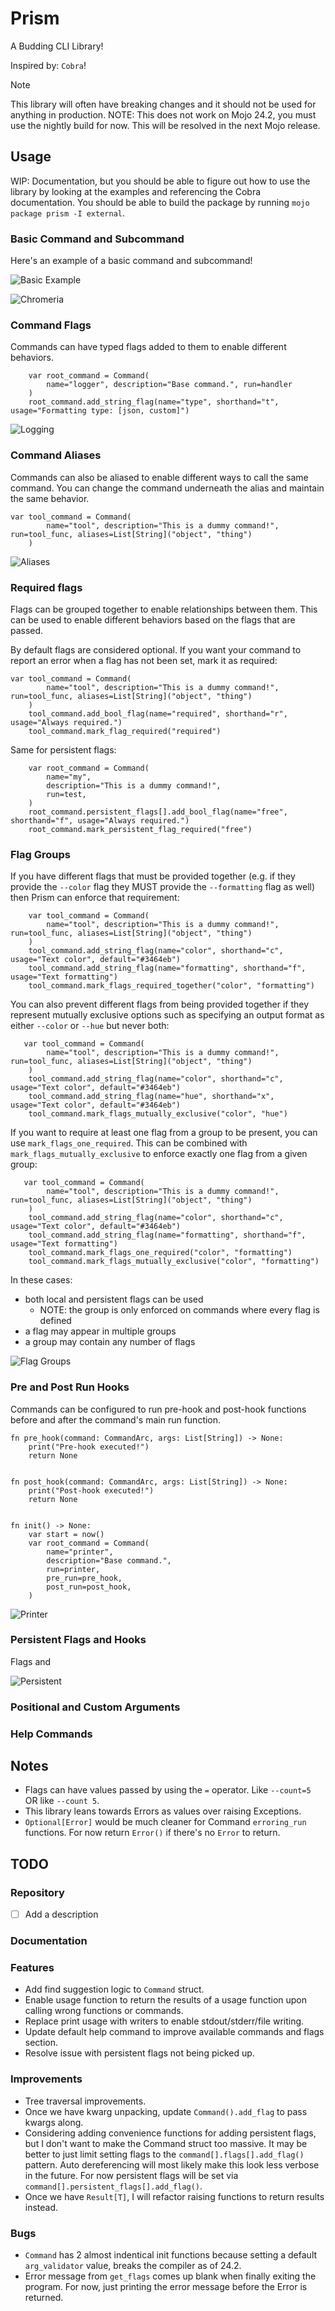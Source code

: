# Prism

A Budding CLI Library!

Inspired by: `Cobra`!

> [!NOTE]
> This library will often have breaking changes and it should not be used for anything in production.
NOTE: This does not work on Mojo 24.2, you must use the nightly build for now. This will be resolved in the next Mojo release.

## Usage

WIP: Documentation, but you should be able to figure out how to use the library by looking at the examples and referencing the Cobra documentation. You should be able to build the package by running `mojo package prism -I external`.

### Basic Command and Subcommand

Here's an example of a basic command and subcommand!

![Basic Example](https://github.com/thatstoasty/prism/blob/feature/documentation/demos/images/chromeria.png)

![Chromeria](https://github.com/thatstoasty/prism/blob/feature/documentation/demos/tapes/hello-chromeria.gif)

### Command Flags

Commands can have typed flags added to them to enable different behaviors.

```mojo
    var root_command = Command(
        name="logger", description="Base command.", run=handler
    )
    root_command.add_string_flag(name="type", shorthand="t", usage="Formatting type: [json, custom]")
```

![Logging](https://github.com/thatstoasty/prism/blob/feature/documentation/demos/tapes/logging.gif)

### Command Aliases

Commands can also be aliased to enable different ways to call the same command. You can change the command underneath the alias and maintain the same behavior.

```mojo
var tool_command = Command(
        name="tool", description="This is a dummy command!", run=tool_func, aliases=List[String]("object", "thing")
    )
```

![Aliases](https://github.com/thatstoasty/prism/blob/feature/documentation/demos/tapes/aliases.gif)

### Required flags

Flags can be grouped together to enable relationships between them. This can be used to enable different behaviors based on the flags that are passed.

By default flags are considered optional. If you want your command to report an error when a flag has not been set, mark it as required:

```mojo
var tool_command = Command(
        name="tool", description="This is a dummy command!", run=tool_func, aliases=List[String]("object", "thing")
    )
    tool_command.add_bool_flag(name="required", shorthand="r", usage="Always required.")
    tool_command.mark_flag_required("required")
```

Same for persistent flags:

```mojo
    var root_command = Command(
        name="my",
        description="This is a dummy command!",
        run=test,
    )
    root_command.persistent_flags[].add_bool_flag(name="free", shorthand="f", usage="Always required.")
    root_command.mark_persistent_flag_required("free")
```

### Flag Groups

If you have different flags that must be provided together (e.g. if they provide the `--color` flag they MUST provide the `--formatting` flag as well) then Prism can enforce that requirement:

```mojo
    var tool_command = Command(
        name="tool", description="This is a dummy command!", run=tool_func, aliases=List[String]("object", "thing")
    )
    tool_command.add_string_flag(name="color", shorthand="c", usage="Text color", default="#3464eb")
    tool_command.add_string_flag(name="formatting", shorthand="f", usage="Text formatting")
    tool_command.mark_flags_required_together("color", "formatting")
```

You can also prevent different flags from being provided together if they represent mutually exclusive options such as specifying an output format as either `--color` or `--hue` but never both:

```mojo
   var tool_command = Command(
        name="tool", description="This is a dummy command!", run=tool_func, aliases=List[String]("object", "thing")
    )
    tool_command.add_string_flag(name="color", shorthand="c", usage="Text color", default="#3464eb")
    tool_command.add_string_flag(name="hue", shorthand="x", usage="Text color", default="#3464eb")
    tool_command.mark_flags_mutually_exclusive("color", "hue")
```

If you want to require at least one flag from a group to be present, you can use `mark_flags_one_required`. This can be combined with `mark_flags_mutually_exclusive` to enforce exactly one flag from a given group:

```mojo
   var tool_command = Command(
        name="tool", description="This is a dummy command!", run=tool_func, aliases=List[String]("object", "thing")
    )
    tool_command.add_string_flag(name="color", shorthand="c", usage="Text color", default="#3464eb")
    tool_command.add_string_flag(name="formatting", shorthand="f", usage="Text formatting")
    tool_command.mark_flags_one_required("color", "formatting")
    tool_command.mark_flags_mutually_exclusive("color", "formatting")
```

In these cases:

- both local and persistent flags can be used
  - NOTE: the group is only enforced on commands where every flag is defined
- a flag may appear in multiple groups
- a group may contain any number of flags

![Flag Groups](https://github.com/thatstoasty/prism/blob/feature/documentation/demos/tapes/flag_groups.gif)

### Pre and Post Run Hooks

Commands can be configured to run pre-hook and post-hook functions before and after the command's main run function.

```mojo
fn pre_hook(command: CommandArc, args: List[String]) -> None:
    print("Pre-hook executed!")
    return None


fn post_hook(command: CommandArc, args: List[String]) -> None:
    print("Post-hook executed!")
    return None


fn init() -> None:
    var start = now()
    var root_command = Command(
        name="printer",
        description="Base command.",
        run=printer,
        pre_run=pre_hook,
        post_run=post_hook,
    )
```

![Printer](https://github.com/thatstoasty/prism/blob/feature/documentation/demos/tapes/printer.gif)

### Persistent Flags and Hooks

Flags and

![Persistent](https://github.com/thatstoasty/prism/blob/feature/documentation/demos/tapes/persistent.gif)

### Positional and Custom Arguments

### Help Commands

## Notes

- Flags can have values passed by using the `=` operator. Like `--count=5` OR like `--count 5`.
- This library leans towards Errors as values over raising Exceptions.
- `Optional[Error]` would be much cleaner for Command `erroring_run` functions. For now return `Error()` if there's no `Error` to return.

## TODO

### Repository

- [ ] Add a description

### Documentation

### Features

- Add find suggestion logic to `Command` struct.
- Enable usage function to return the results of a usage function upon calling wrong functions or commands.
- Replace print usage with writers to enable stdout/stderr/file writing.
- Update default help command to improve available commands and flags section.
- Resolve issue with persistent flags not being picked up.

### Improvements

- Tree traversal improvements.
- Once we have kwarg unpacking, update `Command().add_flag` to pass kwargs along.
- Considering adding convenience functions for adding persistent flags, but I don't want to make the Command struct too massive. It may be better to just limit setting flags to the `command[].flags[].add_flag()` pattern. Auto dereferencing will most likely make this look less verbose in the future. For now persistent flags will be set via `command[].persistent_flags[].add_flag()`.
- Once we have `Result[T]`, I will refactor raising functions to return results instead.

### Bugs

- `Command` has 2 almost indentical init functions because setting a default `arg_validator` value, breaks the compiler as of 24.2.
- Error message from `get_flags` comes up blank when finally exiting the program. For now, just printing the error message before the Error is returned.
